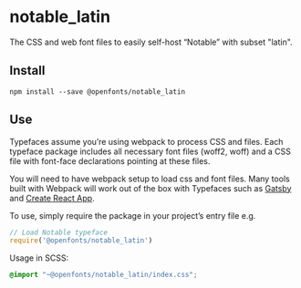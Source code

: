 
# notable_latin

The CSS and web font files to easily self-host “Notable” with subset "latin".

## Install

`npm install --save @openfonts/notable_latin`

## Use

Typefaces assume you’re using webpack to process CSS and files. Each typeface
package includes all necessary font files (woff2, woff) and a CSS file with
font-face declarations pointing at these files.

You will need to have webpack setup to load css and font files. Many tools built
with Webpack will work out of the box with Typefaces such as [Gatsby](https://github.com/gatsbyjs/gatsby)
and [Create React App](https://github.com/facebookincubator/create-react-app).

To use, simply require the package in your project’s entry file e.g.

```javascript
// Load Notable typeface
require('@openfonts/notable_latin')
```

Usage in SCSS:
```scss
@import "~@openfonts/notable_latin/index.css";
```
